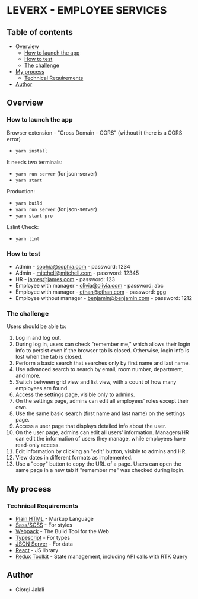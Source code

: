 # LEVERX - EMPLOYEE SERVICES

## Table of contents

- [Overview](#overview)
  - [How to launch the app](#how-to-launch-the-app)
  - [How to test](#how-to-test)
  - [The challenge](#the-challenge)
- [My process](#my-process)
  - [Technical Requirements](#technical-requirements)
- [Author](#author)

## Overview

### How to launch the app

Browser extension - "Cross Domain - CORS" (without it there is a CORS error)

- `yarn install`

It needs two terminals:

- `yarn run server` (for json-server)
- `yarn start`

Production:

- `yarn build`
- `yarn run server` (for json-server)
- `yarn start-pro`

Eslint Check:

- `yarn lint`

### How to test

- Admin - sophia@sophia.com - password: 1234  
- Admin - mitchell@mitchell.com - password: 12345  
- HR - james@james.com - password: 123  
- Employee with manager - olivia@olivia.com - password: abc  
- Employee with manager - ethan@ethan.com - password: ggg  
- Employee without manager - benjamin@benjamin.com - password: 1212  

### The challenge

Users should be able to:

1. Log in and log out.  
2. During log in, users can check "remember me," which allows their login info to persist even if the browser tab is closed. Otherwise, login info is lost when the tab is closed.  
3. Perform a basic search that searches only by first name and last name.  
4. Use advanced search to search by email, room number, department, and more.  
5. Switch between grid view and list view, with a count of how many employees are found.  
6. Access the settings page, visible only to admins.  
7. On the settings page, admins can edit all employees' roles except their own.  
8. Use the same basic search (first name and last name) on the settings page.  
9. Access a user page that displays detailed info about the user.  
10. On the user page, admins can edit all users' information. Managers/HR can edit the information of users they manage, while employees have read-only access.  
11. Edit information by clicking an "edit" button, visible to admins and HR.  
12. View dates in different formats as implemented.  
13. Use a "copy" button to copy the URL of a page. Users can open the same page in a new tab if "remember me" was checked during login.  

## My process

### Technical Requirements

- [Plain HTML](https://developer.mozilla.org/en-US/docs/Web/HTML) - Markup Language  
- [Sass/SCSS](https://sass-lang.com/) - For styles  
- [Webpack](https://webpack.js.org/) - The Build Tool for the Web  
- [Typescript](https://www.typescriptlang.org/) - For types  
- [JSON Server](https://www.npmjs.com/package/json-server) - For data  
- [React](https://reactjs.org/) - JS library  
- [Redux Toolkit](https://redux-toolkit.js.org/) - State management, including API calls with RTK Query  

## Author

- Giorgi Jalali
